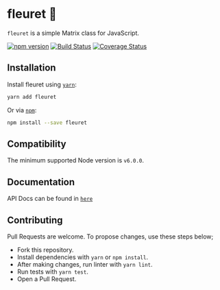 # fleuret 🤺

`fleuret` is a simple Matrix class for JavaScript.

[![npm version](https://badge.fury.io/js/fleuret.svg)](https://www.npmjs.com/package/fleuret)
[![Build Status](https://travis-ci.com/onurtemizkan/fleuret.svg?token=ePsbwFqUWWxFFqAzXqqt&branch=master)](https://travis-ci.com/onurtemizkan/fleuret)
[![Coverage Status](https://coveralls.io/repos/github/onurtemizkan/fleuret/badge.svg?branch=master)](https://coveralls.io/github/onurtemizkan/fleuret?branch=master)

## Installation

Install fleuret using [`yarn`](https://yarnpkg.com/en/package/fleuret):

```bash
yarn add fleuret
```

Or via [`npm`](https://www.npmjs.com/):

```bash
npm install --save fleuret
```

## Compatibility

The minimum supported Node version is `v6.0.0`.

## Documentation

API Docs can be found in [`here`](https://github.com/onurtemizkan/fleuret/blob/master/DOCUMENTATION.md)

## Contributing
Pull Requests are welcome. To propose changes, use these steps below;

- Fork this repository.
- Install dependencies with `yarn` or `npm install`.
- After making changes, run linter with `yarn lint`.
- Run tests with `yarn test`.
- Open a Pull Request.
